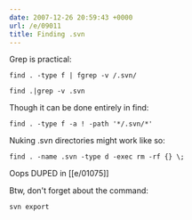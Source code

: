 ```yaml
---
date: 2007-12-26 20:59:43 +0000
url: /e/09011
title: Finding .svn
---
```


Grep is practical:

	find . -type f | fgrep -v /.svn/

	find .|grep -v .svn
Though it can be done entirely in find:

	find . -type f -a ! -path '*/.svn/*'
Nuking .svn directories might work like so:

	find . -name .svn -type d -exec rm -rf {} \;

Oops DUPED in [[e/01075]]

Btw, don't forget about the command:

	svn export
